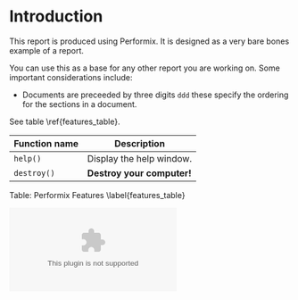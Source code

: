 
# Introduction

This report is produced using Performix. It is designed as a very bare bones example of a report.

You can use this as a base for any other report you are working on. Some important considerations include:

* Documents are preceeded by three digits `ddd` these specify the ordering for the sections in a document.

See table \ref{features_table}.

| Function name | Description                    |
| ------------- | ------------------------------ |
| `help()`      | Display the help window.       |
| `destroy()`   | **Destroy your computer!**     |

Table: Performix Features \label{features_table}

![Decision Tree](temp/decision_tree.eps)
